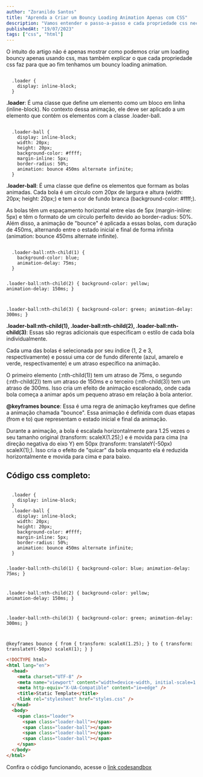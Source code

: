 ```yaml
---
author: "Zoranildo Santos"
title: "Aprenda a Criar um Bouncy Loading Animation Apenas com CSS"
description: "Vamos entender o passo-a-passo e cada propriedade css necessária pra criar um bouncy loading animation."
publishedAt: "19/07/2023"
tags: ["css", "html"]
---
```


O intuito do artigo não é apenas mostrar como podemos criar um loading bouncy apenas usando css, mas também explicar o que cada propriedade css faz para que ao fim tenhamos um bouncy loading animation.

<Code language="css">
  .loader {
    display: inline-block;
  }
</Code>

**.loader**: É uma classe que define um elemento como um bloco em linha (inline-block). No contexto dessa animação, ele deve ser aplicado a um elemento que contém os elementos com a classe .loader-ball.

<Code language="css">
  .loader-ball {
    display: inline-block;
    width: 20px;
    height: 20px;
    background-color: #ffff;
    margin-inline: 5px;
    border-radius: 50%;
    animation: bounce 450ms alternate infinite;
  }
</Code>

**.loader-ball**: É uma classe que define os elementos que formam as bolas animadas. Cada bola é um círculo com 20px de largura e altura (width: 20px; height: 20px;) e tem a cor de fundo branca (background-color: #ffff;).

As bolas têm um espaçamento horizontal entre elas de 5px (margin-inline: 5px) e têm o formato de um círculo perfeito devido ao border-radius: 50%. Além disso, a animação de "bounce" é aplicada a essas bolas, com duração de 450ms, alternando entre o estado inicial e final de forma infinita (animation: bounce 450ms alternate infinite).

<Code language="css">
  .loader-ball:nth-child(1) {
    background-color: blue;
    animation-delay: 75ms;
  }

  .loader-ball:nth-child(2) {
    background-color: yellow;
    animation-delay: 150ms;
  }

  .loader-ball:nth-child(3) {
    background-color: green;
    animation-delay: 300ms;
  }
</Code>

**.loader-ball:nth-child(1), .loader-ball:nth-child(2), .loader-ball:nth-child(3)**: Essas são regras adicionais que especificam o estilo de cada bola individualmente.

Cada uma das bolas é selecionada por seu índice (1, 2 e 3, respectivamente) e possui uma cor de fundo diferente (azul, amarelo e verde, respectivamente) e um atraso específico na animação.

O primeiro elemento (:nth-child(1)) tem um atraso de 75ms, o segundo (:nth-child(2)) tem um atraso de 150ms e o terceiro (:nth-child(3)) tem um atraso de 300ms. Isso cria um efeito de animação escalonado, onde cada bola começa a animar após um pequeno atraso em relação à bola anterior.

**@keyframes bounce**: Essa é uma regra de animação keyframes que define a animação chamada "bounce". Essa animação é definida com duas etapas (from e to) que representam o estado inicial e final da animação.

Durante a animação, a bola é escalada horizontalmente para 1.25 vezes o seu tamanho original (transform: scaleX(1.25);) e é movida para cima (na direção negativa do eixo Y) em 50px (transform: translateY(-50px) scaleX(1);). Isso cria o efeito de "quicar" da bola enquanto ela é reduzida horizontalmente e movida para cima e para baixo.

## Código css completo:

<Code language="css">
  .loader {
    display: inline-block;
  }
  .loader-ball {
    display: inline-block;
    width: 20px;
    height: 20px;
    background-color: #ffff;
    margin-inline: 5px;
    border-radius: 50%;
    animation: bounce 450ms alternate infinite;
  }

  .loader-ball:nth-child(1) {
    background-color: blue;
    animation-delay: 75ms;
  }

  .loader-ball:nth-child(2) {
    background-color: yellow;
    animation-delay: 150ms;
  }

  .loader-ball:nth-child(3) {
    background-color: green;
    animation-delay: 300ms;
  }

  @keyframes bounce {
    from {
      transform: scaleX(1.25);
    }
    to {
      transform: translateY(-50px) scaleX(1);
    }
  }
</Code>

```html
<!DOCTYPE html>
<html lang="en">
  <head>
    <meta charset="UTF-8" />
    <meta name="viewport" content="width=device-width, initial-scale=1.0" />
    <meta http-equiv="X-UA-Compatible" content="ie=edge" />
    <title>Static Template</title>
    <link rel="stylesheet" href="styles.css" />
  </head>
  <body>
    <span class="loader">
      <span class="loader-ball"></span>
      <span class="loader-ball"></span>
      <span class="loader-ball"></span>
      <span class="loader-ball"></span>
    </span>
  </body>
</html>
```

Confira o código funcionando, acesse o <a href="https://codesandbox.io/embed/bouncy-loading-mdqjpm?fontsize=14&hidenavigation=1&theme=dark" target="_blank">link codesandbox</a>
